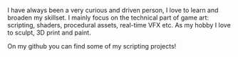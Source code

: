 I have always been a very curious and driven person, I love to learn and broaden my skillset. I mainly focus on the technical part of game art: scripting, shaders, 
procedural assets, real-time VFX etc. As my hobby I love to sculpt, 3D print and paint.

On my github you can find some of my scripting projects!
